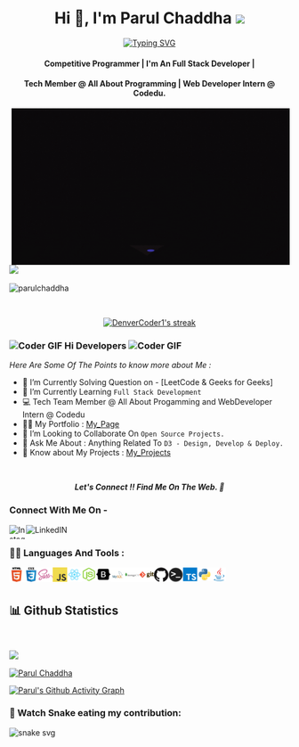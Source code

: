 <!-- First Main Heading -->
<h1 align="center"> Hi 👋, I'm Parul Chaddha <img src="https://emojis.slackmojis.com/emojis/images/1531849430/4246/blob-sunglasses.gif?1531849430" width="28"/> </h1>

<!-- Typing SVG -->
<p align="center">
 <a href="https://git.io/typing-svg"><img src="https://readme-typing-svg.herokuapp.com?font=Fira+Code&pause=1000&width=435&lines=Competitive+Programmer;Tech+Team+Member+%40+All+About+Programming;Web+Developer+-+Intern+%40+Codedu;Aspiring+Full+Stack+Developer;Student+%40+Banasthali+Vidyapith" alt="Typing SVG" /></a>
</p>

<!-- Brief Text About Myself -->
<h4 align="center"> Competitive Programmer | I'm An Full Stack Developer | </h4>
<h4 align="center"> Tech Member @ All About Programming | Web Developer Intern @ Codedu. </h4> 
 
<!-- Typing Master Picture --> 
<img align="right" alt="GIF" src="https://github.com/Shahzaibfardeen/Shahzaibfardeen/blob/main/images/Lady%20Programmer.gif" width="500"/>
<br /> <br />

<!-- My Portfolio Bars -->
[<img src="https://img.shields.io/badge/-My_Website-000000?style=social&logo=google"/>](https://parulchaddha.netlify.app/)

<!-- Profile Views -->
<p align="left"> <img src="https://komarev.com/ghpvc/?username=parulchaddha" alt="parulchaddha" /> </p> <br />

<!-- Github Streaks Stats -->
<p align="center">
  <a href="https://github.com/DenverCoder1/github-readme-streak-stats">
    <img title="Streak Stats 🔥" alt="DenverCoder1's streak" src="https://github-readme-streak-stats.herokuapp.com/?user=parulchaddha&theme=black-ice&hide_border=true&stroke=0000&background=060A0CD0"/>
  </a>
</p>


<!-- Main Content Of The Page -->
### <img src="https://media.giphy.com/media/Veq8KumKpSCcfZ71P1/giphy.gif" alt="Coder GIF" width="23" height="23"> Hi Developers <img src="https://media.giphy.com/media/Veq8KumKpSCcfZ71P1/giphy.gif" alt="Coder GIF" width="23" height="23">

*Here Are Some Of The Points to know more about Me :* 
- 🔭 I’m Currently Solving Question on - [LeetCode & Geeks for Geeks]<br>
- 🌱 I’m Currently Learning `Full Stack Development` <br>
- 💻 Tech Team Member @ All About Progamming and WebDeveloper Intern @ Codedu
- 👨‍💻 My Portfolio : [My_Page](https://parulchaddha.netlify.app/) 
- 👯 I’m Looking to Collaborate On `Open Source Projects.` <br>
- 💬 Ask Me About : Anything Related To `D3 - Design, Develop & Deploy.` <br>
- 📄 Know about My Projects : [My_Projects](https://github.com/parulchaddha?tab=repositories)
<br>

<!-- Find Me On The Web -->
<p align="center">
  <b><i>Let's Connect !! Find Me On The Web. 👋</i></b>
</p>

<!-- Social Sites & Connecting -->
### Connect With Me On - 

<a href="https://www.instagram.com/parul_veervanshi/" target="blank" title="Instagram">
	<img align="left" alt="Instagram" height="25px" width="30" src="https://raw.githubusercontent.com/rahuldkjain/github-profile-readme-generator/master/src/images/icons/Social/instagram.svg" />
</a>
<a href="https://www.linkedin.com/in/parulchaddha0904/" title="LinkedIN">
	<img align="left" alt="LinkedIN" height="25px" src="https://raw.githubusercontent.com/peterthehan/peterthehan/master/assets/linkedin.svg" />
</a>

</p>
<br/>

<!-- Languages & Tools -->
### 👨‍💻 Languages And Tools :

<img align="left" alt="HTML5" width="26px" src="https://raw.githubusercontent.com/github/explore/80688e429a7d4ef2fca1e82350fe8e3517d3494d/topics/html/html.png" />
<img align="left" alt="CSS3" width="26px" src="https://raw.githubusercontent.com/github/explore/80688e429a7d4ef2fca1e82350fe8e3517d3494d/topics/css/css.png" />
<img align="left" alt="Sass" width="26px" src="https://raw.githubusercontent.com/github/explore/80688e429a7d4ef2fca1e82350fe8e3517d3494d/topics/sass/sass.png" />
<img align="left" alt="JS" width="26px" src="https://raw.githubusercontent.com/github/explore/80688e429a7d4ef2fca1e82350fe8e3517d3494d/topics/javascript/javascript.png" />
<img align="left" alt="React" width="26px" src="https://raw.githubusercontent.com/github/explore/80688e429a7d4ef2fca1e82350fe8e3517d3494d/topics/react/react.png" />
<img align="left" alt="Node" width="26px" src="https://raw.githubusercontent.com/devicons/devicon/master/icons/nodejs/nodejs-original.svg" width="25px" height="25px"/>
<img align="left" alt="BootStrap" width="26px" src="https://raw.githubusercontent.com/devicons/devicon/master/icons/bootstrap/bootstrap-plain.svg" width="25px" height="25px"/>
<img align="left" alt="MySQL" width="26px" src="https://raw.githubusercontent.com/github/explore/80688e429a7d4ef2fca1e82350fe8e3517d3494d/topics/mysql/mysql.png" />
<img align="left" alt="MongoDB" width="26px" src="https://raw.githubusercontent.com/github/explore/80688e429a7d4ef2fca1e82350fe8e3517d3494d/topics/mongodb/mongodb.png" />
<img align="left" alt="Git" width="26px" src="https://raw.githubusercontent.com/github/explore/80688e429a7d4ef2fca1e82350fe8e3517d3494d/topics/git/git.png" />
<img align="left" alt="GitHub" width="26px" src="https://raw.githubusercontent.com/github/explore/78df643247d429f6cc873026c0622819ad797942/topics/github/github.png" />
<img align="left" alt="HTML5" width="26px" src="https://raw.githubusercontent.com/github/explore/80688e429a7d4ef2fca1e82350fe8e3517d3494d/topics/terminal/terminal.png" />
<img align="left" alt="HTML5" width="26px" src="https://raw.githubusercontent.com/devicons/devicon/master/icons/typescript/typescript-original.svg" width="25px" height="25px"/>
<img align="left" alt="HTML5" width="26px" src="https://raw.githubusercontent.com/devicons/devicon/master/icons/python/python-original.svg" width="25px" height="25px"/>
<img align="left" alt="HTML5" width="26px" src="https://raw.githubusercontent.com/devicons/devicon/master/icons/java/java-original.svg" width="25px" height="25px"/>
<br> <br>


<!-- Updated Github Stats -->
## 📊 Github Statistics
<br/>	

<!--&theme=buefy&bg_color=0D1117"/></a> -->
<a href="https://github.com/anuraghazra/github-readme-stats"><img align="center" src="https://github-readme-stats.vercel.app/api/top-langs/?username=parulchaddha&layout=compact&theme=react&hide_border=false" /></a>
<br /> 

<a href="https://github.com/anuraghazra/github-readme-stats"><img align="center" src="https://github-readme-stats.vercel.app/api?username=parulchaddha&show_icons=true&include_all_commits=true&theme=react&hide_border=false" alt="Parul Chaddha" /></a>


<!-- Activity Graph -->

[![Parul's Github Activity Graph](https://activity-graph.herokuapp.com/graph?username=parulchaddha&theme=react-dark)](https://github.com/ashutosh00710/github-readme-activity-graph)

### 🐍 Watch Snake eating my contribution:
![snake svg](https://github.com/parulchaddha/parulchaddha/blob/output/github-contribution-grid-snake.svg)
